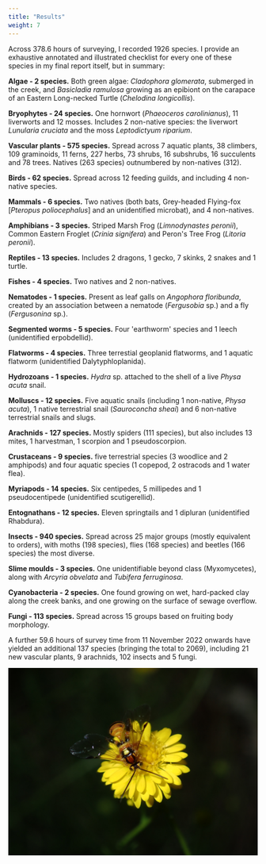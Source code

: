 ```yaml
---
title: "Results"
weight: 7
---
```


Across 378.6 hours of surveying, I recorded 1926 species. I provide an exhaustive annotated and illustrated checklist for every one of these species in my final report itself, but in summary:

**Algae - 2 species.** Both green algae: *Cladophora glomerata*, submerged in the creek, and *Basicladia ramulosa* growing as an epibiont on the carapace of an Eastern Long-necked Turtle (*Chelodina longicollis*).

**Bryophytes - 24 species.** One hornwort (*Phaeoceros carolinianus*), 11 liverworts and 12 mosses. Includes 2 non-native species: the liverwort *Lunularia cruciata* and the moss *Leptodictyum riparium*.

**Vascular plants - 575 species.** Spread across 7 aquatic plants, 38 climbers, 109 graminoids, 11 ferns, 227 herbs, 73 shrubs, 16 subshrubs, 16 succulents and 78 trees. Natives (263 species) outnumbered by non-natives (312).

**Birds - 62 species.** Spread across 12 feeding guilds, and including 4 non-native species. 

**Mammals - 6 species.** Two natives (both bats, Grey-headed Flying-fox [*Pteropus poliocephalus*] and an unidentified microbat), and 4 non-natives.

**Amphibians - 3 species.** Striped Marsh Frog (*Limnodynastes peronii*), Common Eastern Froglet (*Crinia signifera*) and Peron's Tree Frog (*Litoria peronii*).   

**Reptiles - 13 species.** Includes 2 dragons, 1 gecko, 7 skinks, 2 snakes and 1 turtle. 

**Fishes - 4 species.** Two natives and 2 non-natives. 

**Nematodes - 1 species.** Present as leaf galls on *Angophora floribunda*, created by an association between a nematode (*Fergusobia* sp.) and a fly (*Fergusonina* sp.).

**Segmented worms - 5 species.** Four 'earthworm' species and 1 leech (unidentified erpobdellid). 

**Flatworms - 4 species.** Three terrestial geoplanid flatworms, and 1 aquatic flatworm  (unidentified Dalytyphloplanida). 

**Hydrozoans - 1 species.** *Hydra* sp. attached to the shell of a live *Physa acuta* snail. 

**Molluscs - 12 species.** Five aquatic snails (including 1 non-native, *Physa acuta*), 1 native terrestrial snail (*Sauroconcha sheai*) and 6 non-native terrestrial snails and slugs.

**Arachnids - 127 species.** Mostly spiders (111 species), but also includes 13 mites, 1 harvestman, 1 scorpion and 1 pseudoscorpion.

**Crustaceans - 9 species.** five terrestrial species (3 woodlice and 2 amphipods) and four aquatic species (1 copepod, 2 ostracods and 1 water flea). 

**Myriapods - 14 species.** Six centipedes, 5 millipedes and 1 pseudocentipede (unidentified scutigerellid).

**Entognathans - 12 species.** Eleven springtails and 1 dipluran (unidentified Rhabdura).

**Insects - 940 species.** Spread across 25 major groups (mostly equivalent to orders), with moths (198 species), flies (168 species) and beetles (166 species) the most diverse.

**Slime moulds - 3 species.** One unidentifiable beyond class (Myxomycetes), along with *Arcyria obvelata* and *Tubifera ferruginosa*. 

**Cyanobacteria - 2 species.** One found growing on wet, hard-packed clay along the creek banks, and one growing on the surface of sewage overflow.

**Fungi - 113 species.** Spread across 15 groups based on fruiting body morphology.

A further 59.6 hours of survey time from 11 November 2022 onwards have yielded an additional 137 species (bringing the total to 2069), including 21 new vascular plants, 9 arachnids, 102 insects and 5 fungi.

![](wasp.JPG)